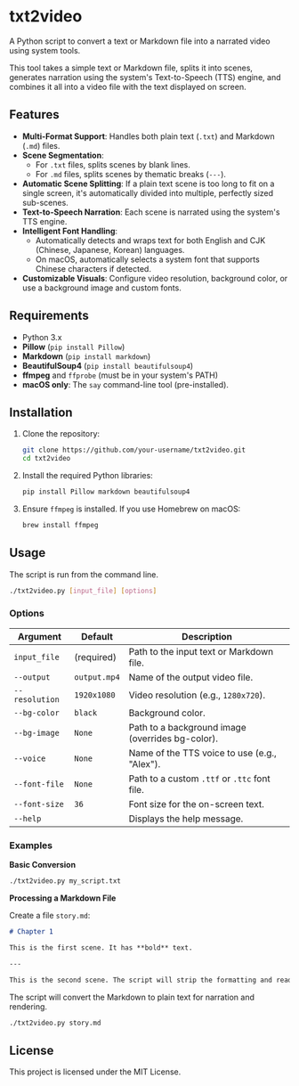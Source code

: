# txt2video

A Python script to convert a text or Markdown file into a narrated video using system tools.

This tool takes a simple text or Markdown file, splits it into scenes, generates narration using the system's Text-to-Speech (TTS) engine, and combines it all into a video file with the text displayed on screen.

## Features

- **Multi-Format Support**: Handles both plain text (`.txt`) and Markdown (`.md`) files.
- **Scene Segmentation**:
    - For `.txt` files, splits scenes by blank lines.
    - For `.md` files, splits scenes by thematic breaks (`---`).
- **Automatic Scene Splitting**: If a plain text scene is too long to fit on a single screen, it's automatically divided into multiple, perfectly sized sub-scenes.
- **Text-to-Speech Narration**: Each scene is narrated using the system's TTS engine.
- **Intelligent Font Handling**:
    - Automatically detects and wraps text for both English and CJK (Chinese, Japanese, Korean) languages.
    - On macOS, automatically selects a system font that supports Chinese characters if detected.
- **Customizable Visuals**: Configure video resolution, background color, or use a background image and custom fonts.

## Requirements

- Python 3.x
- **Pillow** (`pip install Pillow`)
- **Markdown** (`pip install markdown`)
- **BeautifulSoup4** (`pip install beautifulsoup4`)
- **ffmpeg** and `ffprobe` (must be in your system's PATH)
- **macOS only**: The `say` command-line tool (pre-installed).

## Installation

1.  Clone the repository:
    ```bash
    git clone https://github.com/your-username/txt2video.git
    cd txt2video
    ```

2.  Install the required Python libraries:
    ```bash
    pip install Pillow markdown beautifulsoup4
    ```

3.  Ensure `ffmpeg` is installed. If you use Homebrew on macOS:
    ```bash
    brew install ffmpeg
    ```

## Usage

The script is run from the command line.

```bash
./txt2video.py [input_file] [options]
```

### Options

| Argument | Default | Description |
|---|---|---|
| `input_file` | (required) | Path to the input text or Markdown file. |
| `--output` | `output.mp4` | Name of the output video file. |
| `--resolution` | `1920x1080` | Video resolution (e.g., `1280x720`). |
| `--bg-color` | `black` | Background color. |
| `--bg-image` | `None` | Path to a background image (overrides bg-color). |
| `--voice` | `None` | Name of the TTS voice to use (e.g., "Alex"). |
| `--font-file`| `None` | Path to a custom `.ttf` or `.ttc` font file. |
| `--font-size`| `36` | Font size for the on-screen text. |
| `--help` | | Displays the help message. |

### Examples

**Basic Conversion**
```bash
./txt2video.py my_script.txt
```

**Processing a Markdown File**

Create a file `story.md`:
```markdown
# Chapter 1

This is the first scene. It has **bold** text.

---

This is the second scene. The script will strip the formatting and read the plain text.
```

The script will convert the Markdown to plain text for narration and rendering.

```bash
./txt2video.py story.md
```

## License

This project is licensed under the MIT License.